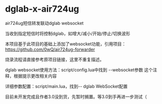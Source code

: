 # dglab-x-air724ug
air724ug短信转发联动dglab websocket

当收到指定短信时将控制dglab，如增大/减小/开始/停止/切换波形

本项目基于此项目的基础上添加了websocket功能，引用项目：https://github.com/0wQ/air724ug-forwarder

烧录流程请直接参考原项目链接，这里不重复描述。

dglab websocket使用方法：script/config.lua中找到 --websocket参数 这个注释，根据提示更改相关内容

详细参数配置：script/main.lua，找到-- dglab WebSocket配置

目前未开发完成且作者3.0没到货，先暂时搁置。等3.0到手再进一步测试（
